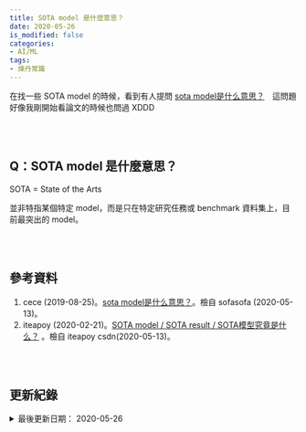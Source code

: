 ```yaml
---
title: SOTA model 是什麼意思？
date: 2020-05-26
is_modified: false
categories:
- AI/ML
tags:
- 煉丹常識
--- 
```


在找一些 SOTA model 的時候，看到有人提問 [sota model是什么意思？](http://sofasofa.io/forum_main_post.php?postid=1005670)　這問題好像我剛開始看論文的時候也問過 XDDD
<!--more-->
<br><br> 

## Q：SOTA model 是什麼意思？
SOTA = State of the Arts

並非特指某個特定 model，而是只在特定研究任務或 benchmark 資料集上，目前最突出的 model。


<br><br> 

## 參考資料 
1. cece (2019-08-25)。[sota model是什么意思？](http://sofasofa.io/forum_main_post.php?postid=1005670)。檢自 sofasofa (2020-05-13)。
2. iteapoy (2020-02-21)。[SOTA model / SOTA result / SOTA模型究竟是什么？](https://blog.csdn.net/iteapoy/article/details/104435384) 。檢自 iteapoy csdn(2020-05-13)。

<br><br> 

## 更新紀錄
<details class="update_stamp">
  <summary>最後更新日期： 2020-05-26</summary>
  <ul>
    <li>2020-05-26 發布</li>
    <li>2020-05-13 完稿</li>
  </ul>
</details>